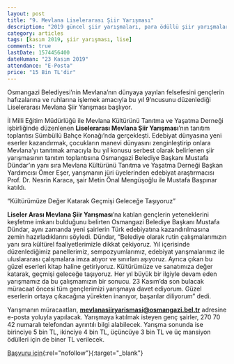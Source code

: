 ```yaml
---
layout: post
title: "9. Mevlana Liselerarası Şiir Yarışması"
description: "2019 güncel şiir yarışmaları, para ödüllü şiir yarışmaları 2019"
category: articles
tags: [kasım 2019, şiir yarışması, lise]
comments: true
lastDate: 1574456400
dateHuman: "23 Kasım 2019"
attendance: "E-Posta"
price: "15 Bin TL'dir"
---
```


Osmangazi Belediyesi’nin Mevlana’nın dünyaya yayılan felsefesini gençlerin hafızalarına ve ruhlarına işlemek amacıyla bu yıl 9’ncusunu düzenlediği Liselerarası Mevlana Şiir Yarışması başlıyor.

İl Milli Eğitim Müdürlüğü ile Mevlana Kültürünü Tanıtma ve Yaşatma Derneği işbirliğinde düzenlenen **Liselerarası Mevlana Şiir Yarışması**’nın tanıtım toplantısı Sümbüllü Bahçe Konağı’nda gerçekleşti. Edebiyat dünyasına yeni eserler kazandırmak, çocukların manevi dünyasını zenginleştirip onlara Mevlana’yı tanıtmak amacıyla bu yıl konusu serbest olarak belirlenen şiir yarışmasının tanıtım toplantısına Osmangazi Belediye Başkanı Mustafa Dündar’ın yanı sıra Mevlana Kültürünü Tanıtma ve Yaşatma Derneği Başkan Yardımcısı Ömer Eşer, yarışmanın jüri üyelerinden edebiyat araştırmacısı Prof. Dr. Nesrin Karaca, şair Metin Önal Mengüşoğlu ile Mustafa Başpınar katıldı.

 “Kültürümüze Değer Katarak Geçmişi Geleceğe Taşıyoruz”

**Liseler Arası Mevlana Şiir Yarışması**’na katılan gençlerin yeteneklerini keşfetme imkanı bulduğunu belirten Osmangazi Belediye Başkanı Mustafa Dündar, aynı zamanda yeni şairlerin Türk edebiyatına kazandırılmasına zemin hazırladıklarını söyledi. Dündar, “Belediye olarak rutin çalışmalarımızın yanı sıra kültürel faaliyetlerimizle dikkat çekiyoruz. Yıl içerisinde düzenlediğimiz panellerimiz, sempozyumlarımız, edebiyat yarışmalarımız ile uluslararası çalışmalara imza atıyor ve sınırları aşıyoruz. Ayrıca çıkan bu güzel eserleri kitap haline getiriyoruz. Kültürümüze ve sanatımıza değer katarak, geçmişi geleceğe taşıyoruz. Her yıl büyük bir ilgiyle devam eden yarışmamız da bu çalışmamızın bir sonucu. 23 Kasım’da son bulacak müracaat öncesi tüm gençlerimizi yarışmaya davet ediyorum. Güzel eserlerin ortaya çıkacağına yürekten inanıyor, başarılar diliyorum” dedi.

Yarışmanın müracaatları, **mevlanasiiryarismasi@osmangazi.bel.tr** adresine e-posta yoluyla yapılacak. Yarışmaya katılmak isteyen genç şairler, 270 70 42 numaralı telefondan ayrıntılı bilgi alabilecek. Yarışma sonunda ise birinciye 5 bin TL, ikinciye 4 bin TL, üçüncüye 3 bin TL ve üç mansiyon ödülleri için de biner TL verilecek.

[Başvuru için](http://www.osmangazi.bel.tr/tr/haber/osmangazide-mevlana-siir-yarismasi-basliyor?utm_source=edebiyatyarismalari.com&utm_medium=affiliate&utm_campaign=cpc){:rel="nofollow"}{:target="_blank"}
